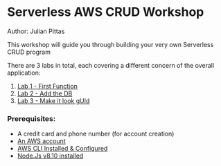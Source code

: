 # Serverless AWS CRUD Workshop

Author: Julian Pittas

This workshop will guide you through building your very own Serverless CRUD program

There are 3 labs in total, each covering a different concern of the overall application:

1. [Lab 1 - First Function](./Lab_1_-_First_Function)
2. [Lab 2 - Add the DB](./Lab_2_-_Add_the_DB)
3. [Lab 3 - Make it look gUId](./Lab_3_-_Make_it_look_gUId)

### Prerequisites:
- A credit card and phone number (for account creation)
- [An AWS account](https://docs.aws.amazon.com/lambda/latest/dg/setup.html)
- [AWS CLI Installed & Configured](https://docs.aws.amazon.com/lambda/latest/dg/setup-awscli.html)
- [Node.Js v8.10 installed](https://www.taniarascia.com/how-to-install-and-use-node-js-and-npm-mac-and-windows/)